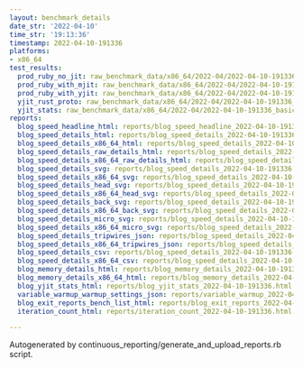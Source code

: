 ```yaml
---
layout: benchmark_details
date_str: '2022-04-10'
time_str: '19:13:36'
timestamp: 2022-04-10-191336
platforms:
- x86_64
test_results:
  prod_ruby_no_jit: raw_benchmark_data/x86_64/2022-04/2022-04-10-191336_basic_benchmark_prod_ruby_no_jit.json
  prod_ruby_with_mjit: raw_benchmark_data/x86_64/2022-04/2022-04-10-191336_basic_benchmark_prod_ruby_with_mjit.json
  prod_ruby_with_yjit: raw_benchmark_data/x86_64/2022-04/2022-04-10-191336_basic_benchmark_prod_ruby_with_yjit.json
  yjit_rust_proto: raw_benchmark_data/x86_64/2022-04/2022-04-10-191336_basic_benchmark_yjit_rust_proto.json
  yjit_stats: raw_benchmark_data/x86_64/2022-04/2022-04-10-191336_basic_benchmark_yjit_stats.json
reports:
  blog_speed_headline_html: reports/blog_speed_headline_2022-04-10-191336.html
  blog_speed_details_html: reports/blog_speed_details_2022-04-10-191336.html
  blog_speed_details_x86_64_html: reports/blog_speed_details_2022-04-10-191336.x86_64.html
  blog_speed_details_raw_details_html: reports/blog_speed_details_2022-04-10-191336.raw_details.html
  blog_speed_details_x86_64_raw_details_html: reports/blog_speed_details_2022-04-10-191336.x86_64.raw_details.html
  blog_speed_details_svg: reports/blog_speed_details_2022-04-10-191336.svg
  blog_speed_details_x86_64_svg: reports/blog_speed_details_2022-04-10-191336.x86_64.svg
  blog_speed_details_head_svg: reports/blog_speed_details_2022-04-10-191336.head.svg
  blog_speed_details_x86_64_head_svg: reports/blog_speed_details_2022-04-10-191336.x86_64.head.svg
  blog_speed_details_back_svg: reports/blog_speed_details_2022-04-10-191336.back.svg
  blog_speed_details_x86_64_back_svg: reports/blog_speed_details_2022-04-10-191336.x86_64.back.svg
  blog_speed_details_micro_svg: reports/blog_speed_details_2022-04-10-191336.micro.svg
  blog_speed_details_x86_64_micro_svg: reports/blog_speed_details_2022-04-10-191336.x86_64.micro.svg
  blog_speed_details_tripwires_json: reports/blog_speed_details_2022-04-10-191336.tripwires.json
  blog_speed_details_x86_64_tripwires_json: reports/blog_speed_details_2022-04-10-191336.x86_64.tripwires.json
  blog_speed_details_csv: reports/blog_speed_details_2022-04-10-191336.csv
  blog_speed_details_x86_64_csv: reports/blog_speed_details_2022-04-10-191336.x86_64.csv
  blog_memory_details_html: reports/blog_memory_details_2022-04-10-191336.html
  blog_memory_details_x86_64_html: reports/blog_memory_details_2022-04-10-191336.x86_64.html
  blog_yjit_stats_html: reports/blog_yjit_stats_2022-04-10-191336.html
  variable_warmup_warmup_settings_json: reports/variable_warmup_2022-04-10-191336.warmup_settings.json
  blog_exit_reports_bench_list_html: reports/blog_exit_reports_2022-04-10-191336.bench_list.html
  iteration_count_html: reports/iteration_count_2022-04-10-191336.html

---
```

Autogenerated by continuous_reporting/generate_and_upload_reports.rb script.
